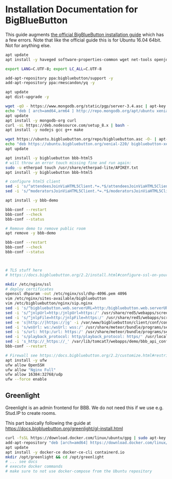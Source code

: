 Installation Documentation for BigBlueButton
============================================

This guide augments [the official BigBlueButton installation guide](https://docs.bigbluebutton.org/2.2/install.html#installation) which has a few errors.
Note that like the official guide this is for Ubuntu 16.04 64bit.
Not for anything else.

```sh
apt update
apt install -y haveged software-properties-common wget net-tools openjdk-8-jdk

export LANG=C.UTF-8; export LC_ALL=C.UTF-8

add-apt-repository ppa:bigbluebutton/support -y
add-apt-repository ppa:rmescandon/yq -y

apt update
apt dist-upgrade -y

wget -qO - https://www.mongodb.org/static/pgp/server-3.4.asc | apt-key add -
echo "deb [ arch=amd64,arm64 ] http://repo.mongodb.org/apt/ubuntu xenial/mongodb-org/3.4 multiverse" | tee /etc/apt/sources.list.d/mongodb-org-3.4.list
apt update
apt install -y mongodb-org curl
curl -sL https://deb.nodesource.com/setup_8.x | bash -
apt install -y nodejs gcc g++ make

wget https://ubuntu.bigbluebutton.org/repo/bigbluebutton.asc -O- | apt-key add -
echo "deb https://ubuntu.bigbluebutton.org/xenial-220/ bigbluebutton-xenial main" | tee /etc/apt/sources.list.d/bigbluebutton.list
apt update

apt install -y bigbluebutton bbb-html5
# will throw an error touch missing fine and run again:
sudo -u etherpad touch /usr/share/etherpad-lite/APIKEY.txt
apt install -y bigbluebutton bbb-html5

# configure html5 client
sed -i 's/^attendeesJoinViaHTML5Client.*=.*$/attendeesJoinViaHTML5Client=true/' /usr/share/bbb-web/WEB-INF/classes/bigbluebutton.properties
sed -i 's/^moderatorsJoinViaHTML5Client.*=.*$/moderatorsJoinViaHTML5Client=true/' /usr/share/bbb-web/WEB-INF/classes/bigbluebutton.properties

apt install -y bbb-demo

bbb-conf --restart
bbb-conf --check
bbb-conf --status

# Remove demo to remove public room
apt remove -y bbb-demo

bbb-conf --restart
bbb-conf --check
bbb-conf --status



# TLS stuff here
# https://docs.bigbluebutton.org/2.2/install.html#configure-ssl-on-your-bigbluebutton-server

mkdir /etc/nginx/ssl
# deploy certificates
openssl dhparam -out /etc/nginx/ssl/dhp-4096.pem 4096
vim /etc/nginx/sites-available/bigbluebutton
vim /etc/bigbluebutton/nginx/sip.nginx
sed -i 's/^bigbluebutton.web.serverURL=http:/bigbluebutton.web.serverURL=https:/' /usr/share/bbb-web/WEB-INF/classes/bigbluebutton.properties
sed -i 's/^jnlpUrl=http:/jnlpUrl=https:/' /usr/share/red5/webapps/screenshare/WEB-INF/screenshare.properties
sed -i 's/^jnlpFile=http:/jnlpFile=https:/' /usr/share/red5/webapps/screenshare/WEB-INF/screenshare.properties
sed -e 's|http://|https://|g' -i /var/www/bigbluebutton/client/conf/config.xml
sed -i 's/wsUrl: ws:/wsUrl: wss:/' /usr/share/meteor/bundle/programs/server/assets/app/config/settings.yml
sed -i 's/url: http:/url: https:/' /usr/share/meteor/bundle/programs/server/assets/app/config/settings.yml
sed -i 's/playback_protocol: http/playback_protocol: https/' /usr/local/bigbluebutton/core/scripts/bigbluebutton.yml
sed -i 's_http://_https://_' /var/lib/tomcat7/webapps/demo/bbb_api_conf.jsp
bbb-conf --restart

# Firewall see https://docs.bigbluebutton.org/2.2/customize.html#restrict-access-to-specific-ports
apt install -y ufw
ufw allow OpenSSH
ufw allow "Nginx Full"
ufw allow 16384:32768/udp
ufw --force enable
```

Greenlight
----------

Greenlight is an admin frontend for BBB.
We do not need this if we use e.g. Stud.IP to create rooms.

This part basically following the guide at https://docs.bigbluebutton.org/greenlight/gl-install.html

```bash
curl -fsSL https://download.docker.com/linux/ubuntu/gpg | sudo apt-key add -
add-apt-repository "deb [arch=amd64] https://download.docker.com/linux/ubuntu $(lsb_release -cs) stable"
apt update
apt install -y docker-ce docker-ce-cli containerd.io
mkdir /opt/greenlight && cd /opt/greenlight
# ... see docs
# execute docker commands
# make sure to not use docker-compose from the Ubuntu repository
```
